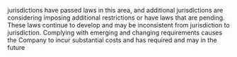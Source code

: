 jurisdictions have passed laws in this area, and additional jurisdictions are considering imposing additional restrictions or have
laws that are pending. These laws continue to develop and may be inconsistent from jurisdiction to jurisdiction. Complying with
emerging  and  changing  requirements  causes  the  Company  to  incur  substantial  costs  and  has  required  and  may  in  the  future